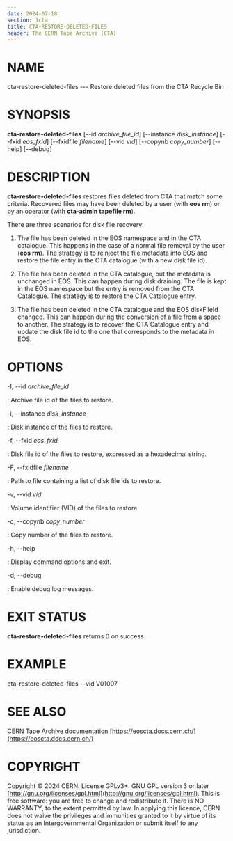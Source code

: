 ```yaml
---
date: 2024-07-18
section: 1cta
title: CTA-RESTORE-DELETED-FILES
header: The CERN Tape Archive (CTA)
---
```

<!---
@project      The CERN Tape Archive (CTA)
@copyright    Copyright © 2020-2024 CERN
@license      This program is free software, distributed under the terms of the GNU General Public
              Licence version 3 (GPL Version 3), copied verbatim in the file "COPYING". You can
              redistribute it and/or modify it under the terms of the GPL Version 3, or (at your
              option) any later version.

              This program is distributed in the hope that it will be useful, but WITHOUT ANY
              WARRANTY; without even the implied warranty of MERCHANTABILITY or FITNESS FOR A
              PARTICULAR PURPOSE. See the GNU General Public License for more details.

              In applying this licence, CERN does not waive the privileges and immunities
              granted to it by virtue of its status as an Intergovernmental Organization or
              submit itself to any jurisdiction.
--->

# NAME

cta-restore-deleted-files --- Restore deleted files from the CTA Recycle Bin

# SYNOPSIS

**cta-restore-deleted-files** \[\--id *archive_file_id*] \[\--instance *disk_instance*] \[\--fxid *eos_fxid*]
\[\--fxidfile *filename*] \[\--vid *vid*] \[\--copynb *copy_number*] \[\--help] \[\--debug]

# DESCRIPTION

**cta-restore-deleted-files** restores files deleted from CTA that match
some criteria. Recovered files may have been deleted by a user (with
**eos rm**) or by an operator (with **cta-admin tapefile rm**).

There are three scenarios for disk file recovery:

1.  The file has been deleted in the EOS namespace and in the CTA
    catalogue. This happens in the case of a normal file removal by the
    user (**eos rm**). The strategy is to reinject the file metadata
    into EOS and restore the file entry in the CTA catalogue (with a new
    disk file id).

2.  The file has been deleted in the CTA catalogue, but the metadata is
    unchanged in EOS. This can happen during disk draining. The file is
    kept in the EOS namespace but the entry is removed from the CTA
    Catalogue. The strategy is to restore the CTA Catalogue entry.

3.  The file has been deleted in the CTA catalogue and the EOS
    diskFileId changed. This can happen during the conversion of a file
    from a space to another. The strategy is to recover the CTA
    Catalogue entry and update the disk file id to the one that
    corresponds to the metadata in EOS.

# OPTIONS

-I, \--id *archive_file_id*

:   Archive file id of the files to restore.

-i, \--instance *disk_instance*

:   Disk instance of the files to restore.

-f, \--fxid *eos_fxid*

:   Disk file id of the files to restore, expressed as a hexadecimal
    string.

-F, \--fxidfile *filename*

:   Path to file containing a list of disk file ids to restore.

-v, \--vid *vid*

:   Volume identifier (VID) of the files to restore.

-c, \--copynb *copy_number*

:   Copy number of the files to restore.

-h, \--help

:   Display command options and exit.

-d, \--debug

:   Enable debug log messages.

# EXIT STATUS

**cta-restore-deleted-files** returns 0 on success.

# EXAMPLE

cta-restore-deleted-files \--vid V01007

# SEE ALSO

CERN Tape Archive documentation [https://eoscta.docs.cern.ch/](https://eoscta.docs.cern.ch/)

# COPYRIGHT

Copyright © 2024 CERN. License GPLv3+: GNU GPL version 3 or later [http://gnu.org/licenses/gpl.html](http://gnu.org/licenses/gpl.html).
This is free software: you are free to change and redistribute it. There is NO WARRANTY, to the extent permitted by law.
In applying this licence, CERN does not waive the privileges and immunities granted to it by virtue of its status as an
Intergovernmental Organization or submit itself to any jurisdiction.
